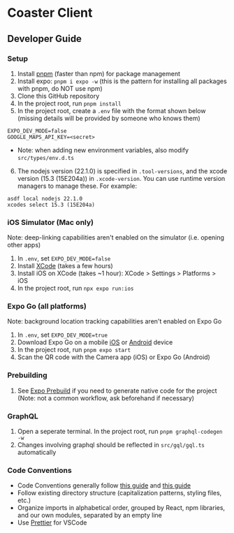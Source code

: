 # Coaster Client
## Developer Guide
### Setup
1. Install [pnpm](https://pnpm.io/installation) (faster than npm) for package management
2. Install expo: `pnpm i expo -w` (this is the pattern for installing all packages with pnpm, do NOT use npm)
3. Clone this GitHub repository
4. In the project root, run `pnpm install`
5. In the project root, create a `.env` file with the format shown below (missing details will be provided by someone who knows them)
```
EXPO_DEV_MODE=false
GOOGLE_MAPS_API_KEY=<secret>
```
- Note: when adding new environment variables, also modify `src/types/env.d.ts`
6. The nodejs version (22.1.0) is specified in `.tool-versions`, and the xcode version (15.3 (15E204a)) in `.xcode-version`. You can use runtime version managers to manage these. For example: 
```
asdf local nodejs 22.1.0
xcodes select 15.3 (15E204a)
```

### iOS Simulator (Mac only)
Note: deep-linking capabilities aren't enabled on the simulator (i.e. opening other apps)
1. In `.env`, set `EXPO_DEV_MODE=false`
2. Install [XCode](https://developer.apple.com/xcode/) (takes a few hours)
3. Install iOS on XCode (takes ~1 hour): XCode > Settings > Platforms > iOS
4. In the project root, run `npx expo run:ios`
   
### Expo Go (all platforms)
Note: background location tracking capabilities aren't enabled on Expo Go
1. In `.env`, set `EXPO_DEV_MODE=true`
2. Download Expo Go on a mobile [iOS](https://apps.apple.com/us/app/expo-go/id982107779) or [Android](https://play.google.com/store/apps/details?id=host.exp.exponent&hl=en_US&gl=US&pli=1) device
4. In the project root, run `pnpm expo start`
5. Scan the QR code with the Camera app (iOS) or Expo Go (Android)

### Prebuilding
1. See [Expo Prebuild](https://docs.expo.dev/workflow/prebuild/) if you need to generate native code for the project (Note: not a common workflow, ask beforehand if necessary)

### GraphQL 
1. Open a seperate terminal. In the project root, run `pnpm graphql-codegen -w`
2. Changes involving graphql should be reflected in `src/gql/gql.ts` automatically

### Code Conventions
- Code Conventions generally follow [this guide](https://medium.com/@mahesh.nagpure.mailbox/react-native-coding-standard-structure-ab5c5f9e6784) and [this guide](https://gilshaan.medium.com/react-native-coding-standards-and-best-practices-5b4b5c9f4076)
- Follow existing directory structure (capitalization patterns, styling files, etc.)
- Organize imports in alphabetical order, grouped by React, npm libraries, and our own modules, separated by an empty line
- Use [Prettier](https://marketplace.visualstudio.com/items?itemName=esbenp.prettier-vscode) for VSCode
